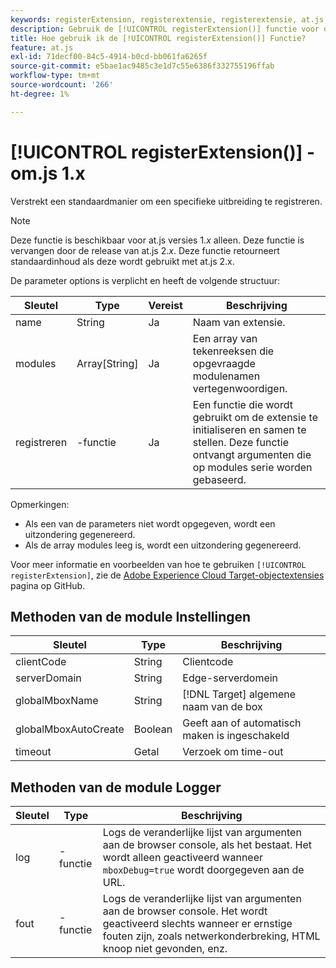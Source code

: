 ```yaml
---
keywords: registerExtension, registerextensie, registerextensie, at.js, functies, functie, clientCode, serverDomain, globalMboxName, globalMboxAutoCreate, timeout, registerExtension2
description: Gebruik de [!UICONTROL registerExtension()] functie voor de [!DNL Adobe Target] at.js JavaScript-bibliotheek om een specifieke extensie te registreren. (om 1.js)
title: Hoe gebruik ik de [!UICONTROL registerExtension()] Functie?
feature: at.js
exl-id: 71decf00-84c5-4914-b0cd-bb061fa6265f
source-git-commit: e5bae1ac9485c3e1d7c55e6386f332755196ffab
workflow-type: tm+mt
source-wordcount: '266'
ht-degree: 1%

---
```


# [!UICONTROL registerExtension()] - om.js 1.x

Verstrekt een standaardmanier om een specifieke uitbreiding te registreren.

>[!NOTE]
>
>Deze functie is beschikbaar voor at.js versies 1.*x* alleen. Deze functie is vervangen door de release van at.js 2.*x*. Deze functie retourneert standaardinhoud als deze wordt gebruikt met at.js 2.x.

De parameter options is verplicht en heeft de volgende structuur:

| Sleutel | Type | Vereist | Beschrijving |
|--- |--- |--- |--- |
| name | String | Ja | Naam van extensie. |
| modules | Array[String] | Ja | Een array van tekenreeksen die opgevraagde modulenamen vertegenwoordigen. |
| registreren | -functie | Ja | Een functie die wordt gebruikt om de extensie te initialiseren en samen te stellen. Deze functie ontvangt argumenten die op modules serie worden gebaseerd. |

Opmerkingen:

* Als een van de parameters niet wordt opgegeven, wordt een uitzondering gegenereerd.
* Als de array modules leeg is, wordt een uitzondering gegenereerd.

Voor meer informatie en voorbeelden van hoe te gebruiken `[!UICONTROL registerExtension]`, zie de [Adobe Experience Cloud Target-objectextensies](https://github.com/Adobe-Marketing-Cloud/target-atjs-extensions) pagina op GitHub.

## Methoden van de module Instellingen

| Sleutel | Type | Beschrijving |
|--- |--- |--- |
| clientCode | String | Clientcode |
| serverDomain | String | Edge-serverdomein |
| globalMboxName | String | [!DNL Target] algemene naam van de box |
| globalMboxAutoCreate | Boolean | Geeft aan of automatisch maken is ingeschakeld |
| timeout | Getal | Verzoek om time-out |

## Methoden van de module Logger

| Sleutel | Type | Beschrijving |
|--- |--- |--- |
| log | -functie | Logs de veranderlijke lijst van argumenten aan de browser console, als het bestaat. Het wordt alleen geactiveerd wanneer `mboxDebug=true` wordt doorgegeven aan de URL. |
| fout | -functie | Logs de veranderlijke lijst van argumenten aan de browser console. Het wordt geactiveerd slechts wanneer er ernstige fouten zijn, zoals netwerkonderbreking, HTML knoop niet gevonden, enz. |
